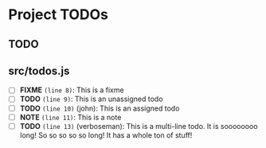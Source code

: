 # Project TODOs

## TODO

## src/todos.js

-  [ ] **FIXME** `(line 8)`:  This is a fixme
-  [ ] **TODO** `(line 9)`:  This is an unassigned todo
-  [ ] **TODO** `(line 10)` (john):  This is an assigned todo
-  [ ] **NOTE** `(line 11)`:  This is a note
-  [ ] **TODO** `(line 13)` (verboseman):  This is a multi-line todo. It is soooooooo long! So so so so so long! It has a whole ton of stuff! 
